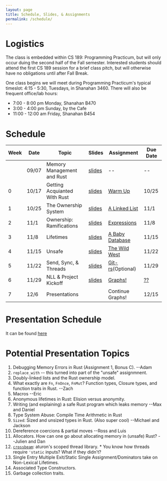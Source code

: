 ```yaml
---
layout: page
title: Schedule, Slides, & Assignments
permalink: /schedule/
---
```


# Logistics

The class is embedded within CS 189: Programming Practicum, but will only occur
duing the second half of the Fall semester. Interested students should attend
the first CS 189 session for a brief class pitch, but will otherwise have no
obligations until after Fall Break.

One class begins we will meet during Programming Practicum's typical timeslot:
4:15 - 5:30, Tuesdays, in Shanahan 3460. There will also be frequent office/lab
hours:

   * 7:00 - 8:00 pm Monday, Shanahan B470
   * 3:00 - 4:00 pm Sunday, by the Cafe
   * 11:00 - 12:00 am Friday, Shanahan B454

# Schedule

Week |  Date  | Topic                          | Slides       | Assignment             | Due Date |
-----|--------|--------------------------------|--------------|------------------------|----------|
     | 09/07  | Memory Management and Rust     | [slides][sz] | --                     | --       |
0    | 10/17  | Getting Acquianted With Rust   | [slides][s0] | [Warm Up][hw0]         | 10/25    |
1    | 10/25  | The Ownership System           | [slides][s1] | [A Linked List][hw1]   | 11/1     |
2    | 11/1   | Ownership: Ramifications       | [slides][s2] | [Expressions][hw2]     | 11/8     |
3    | 11/8   | Lifetimes                      | [slides][s3] | [A Baby Database][hw3] | 11/15    |
4    | 11/15  | Unsafe                         | [slides][s4] | [The Wild West][hw4]   | 11/22    |
5    | 11/22  | Send, Sync, & Threads          | [slides][s5] | [Git-rs][hw5](Optional)| 11/29    |
6    | 11/29  | NLL & Project Kickoff          | [slides][s6] | [Graphs!][proj]        |[??][proj]|
7    | 12/6   | Presentations                  |              | Continue Graphs!       | 12/15    |

# Presentation Schedule

It can be found [here][prez]

# Potential Presentation Topics

   1. Debugging Memory Errors in Rust (Assignment 1, Bonus C). --Adam
   2. `replace_with` -- this turned into part of the "unsafe" assignmnent.
   3. Doubly-linked lists and the Rust ownership model.
   4. What exactly are `Fn`, `FnOnce`, `FnMut`? Function types, Closure types,
      and function traits in Rust. --Zach
   5. Macros --Eric
   6. Anonymous lifetimes in Rust: Elision versus anonymity.
   7. Writing (and explaining) a safe Rust program which leaks memory --Max and
      Daniel
   8. Type System Abuse: Compile Time Arithmetic in Rust
   9. `Sized`: Sized and unsized types in Rust. (Also super cool) --Michael and
      Jackson
   10. Dereference coercions & partial moves --Ross and Luis
   11. Allocators. How can one go about allocating memory in (unsafe) Rust?  --Julien and Dan
   12. [`crossbeam`][crossbeam]: aturon's scoped thread library.
      * You know how threads require `'static` inputs? What if they didn't?
   13. Single Entry Multiple Exit/Static Single Assignment/Dominators take on Non-Lexical Lifetimes.
   14. Associated Type Constructors.
   15. Garbage collection traits.

[sz]: http://slides.com/alexozdemir/memory-safety-and-rust
[s0]: /slides/00/
[s1]: /slides/01/
[s2]: /slides/02/
[s3]: /slides/03/
[s4]: /slides/04/
[s5]: /slides/05/
[s6]: /slides/06/

[hw0]: /assignments/wk0/
[hw1]: /assignments/wk1/
[hw2]: /assignments/wk2/
[hw3]: /assignments/wk3/
[hw4]: /assignments/wk4/
[hw5]: /assignments/wk5/
[proj]: /assignments/project/
[hw6]: https://www.youtube.com/watch?v=dQw4w9WgXcQ

[crossbeam]: http://aturon.github.io/crossbeam-doc/crossbeam/

[prez]: https://docs.google.com/spreadsheets/d/1EM6xf0YVGYcrNmU5CVSD_X-I0qlYnCBHO93KauNY_kI/edit?usp=sharing

[troll]: https://www.youtube.com/watch?v=dQw4w9WgXcQ

